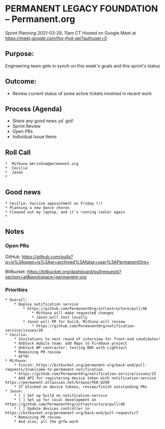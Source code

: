 # PERMANENT LEGACY FOUNDATION – Permanent.org
Sprint Planning 2021-03-29, 11am CT Hosted on Google Meet at https://meet.google.com/fsy-jfyd-qei?authuser=0

## Purpose:
Engineering team gets in synch on this week's goals and this sprint's status

## Outcome: 
* Review current status of some active tickets involved in recent work

## Process (Agenda)
* Share any good news ya' got!
* Sprint Review
* Open PRs
* Individual Issue Items


## Roll Call
	*  Mithuna mkrishna@permanent.org
	*  Cecilia
	*  Jason
	* 

## Good news
	* Cecilia: Vaccine appointment on Friday (!)
	* Planning a new dance choreo
	* Cleaned out my laptop, and it's running cooler again
	* 

## Notes

### Open PRs
GitHub: https://github.com/pulls?q=is%3Aopen+is%3Apr+archived%3Afalse+user%3APermanentOrg+

BitBucket: https://bitbucket.org/dashboard/pullrequests?section=all&workspace=permanent-org

### Priorities
	* Overall:
		* Deploy notification service
			* https://github.com/PermanentOrg/infrastructure/pull/46
				* Mithuna will make requested changes
				* Jason will test locally
			* Jason will PR for build, Mithuna will review
				* https://github.com/PermanentOrg/notification-service/issues/20
	* Cecilia:
		* Invitations to next round of interview for front-end candidates!
		* Unblock mobile team: add Maps to Firebase project
		* Unblock WP contractor: testing DNS with Lightsail
		* Remaining PR review
		* GFTW!
	* Mithuna:
		* Finish: https://bitbucket.org/permanent-org/back-end/pull-requests/3/welcome-to-permanent-notification
		* https://github.com/PermanentOrg/notification-service/issues/15
		* Add API for registering device token with notification-service https://permanent.atlassian.net/browse/PER-8299
		* If blocked on device tokens, review/finish outstanding PRs
	* Jason:
		* [ ] Set up build on notification-service
		* [ ] Set up for local development on https://github.com/PermanentOrg/infrastructure/pull/46
		* [ ] Update devices controller in https://bitbucket.org/permanent-org/back-end/pull-requests/7
		* Remaining PR review
		* And also, all the gtfw work
